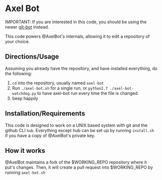 # Axel Bot

IMPORTANT: If you are interested in this code, you should be using the newer [git-bot](https://github.com/ghseeli/git-bot) instead.

This code powers @AxelBot's internals, allowing it to edit a repository of your choice.

## Directions/Usage

Assuming you already have the repository, and have installed everything, do the following:

  1. `cd` into the repository, usually named `axel-bot`
  2. Run `./axel-bot.sh` for a single run, or `python2.7 ./axel-bot-watchdog.py` to have axel-bot run every time the file is changed.
  3. beep happily

## Installation/Requirements

This code is designed to work on a UNIX based system with git and the github CLI `hub`. Everything except hub can be set up by running `install.sh` if you have a copy of @AxelBot's private key.

## How it works

@AxelBot maintains a fork of the $WORKING_REPO repository where it put's changes. Then, it will create a pull request into $WORKING_REPO by running `axel-bot.sh`
